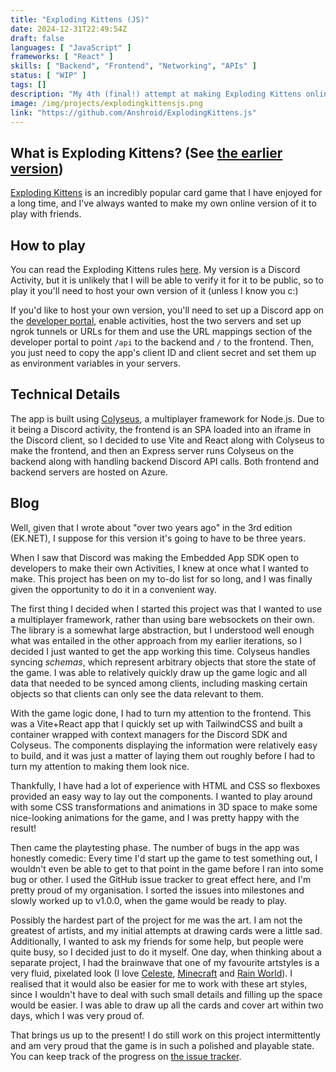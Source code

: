 ```yaml
---
title: "Exploding Kittens (JS)"
date: 2024-12-31T22:49:54Z
draft: false
languages: [ "JavaScript" ]
frameworks: [ "React" ]
skills: [ "Backend", "Frontend", "Networking", "APIs" ]
status: [ "WIP" ]
tags: []
description: "My 4th (final!) attempt at making Exploding Kittens online!"
image: /img/projects/explodingkittensjs.png
link: "https://github.com/Anshroid/ExplodingKittens.js"
---
```


## What is Exploding Kittens? (See [the earlier version](/projects/exploding-kittens))

[Exploding Kittens](https://en.wikipedia.org/wiki/Exploding_Kittens) is an incredibly popular card game that I have
enjoyed for a long time, and I've always wanted to make my own online version of it to play with friends.

## How to play

You can read the Exploding Kittens rules [here](https://explodingkittens.com/pages/rules). My version is a Discord
Activity, but it is unlikely that I will be able to verify it for it to be public, so to play it you'll need to
host your own version of it (unless I know you c:)

If you'd like to host your own version, you'll need to set up a Discord app on the 
[developer portal](https://discord.com/developers/), enable activities, host the two servers and set up ngrok tunnels
or URLs for them and use the URL mappings section of the developer portal to point `/api` to the backend and `/` to 
the frontend. Then, you just need to copy the app's client ID and client secret and set them up as environment 
variables in your servers.

## Technical Details

The app is built using [Colyseus](https://github.com/colyseus/colyseus), a multiplayer framework for Node.js. Due to it
being a Discord activity, the frontend is an SPA loaded into an iframe in the Discord client, so I decided to use Vite
and React along with Colyseus to make the frontend, and then an Express server runs Colyseus on the backend along with
handling backend Discord API calls. Both frontend and backend servers are hosted on Azure.

## Blog

Well, given that I wrote about "over two years ago" in the 3rd edition (EK.NET), I suppose for this version it's going
to have to be three years.

When I saw that Discord was making the Embedded App SDK open to developers to make their own Activities, I knew at once
what I wanted to make. This project has been on my to-do list for so long, and I was finally given the opportunity to do
it in a convenient way.

The first thing I decided when I started this project was that I wanted to use a multiplayer framework, rather than
using bare websockets on their own. The library is a somewhat large abstraction, but I understood well enough what was
entailed in the other approach from my earlier iterations, so I decided I just wanted to get the app working this time.
Colyseus handles syncing _schemas_, which represent arbitrary objects that store the state of the game. I was able to
relatively quickly draw up the game logic and all data that needed to be synced among clients, including masking certain
objects so that clients can only see the data relevant to them.

With the game logic done, I had to turn my attention to the frontend. This was a Vite+React app that I quickly set up
with TailwindCSS and built a container wrapped with context managers for the Discord SDK and Colyseus. The components
displaying the information were relatively easy to build, and it was just a matter of laying them out roughly before I
had to turn my attention to making them look nice.

Thankfully, I have had a lot of experience with HTML and CSS so flexboxes provided an easy way to lay out the
components. I wanted to play around with some CSS transformations and animations in 3D space to make some nice-looking
animations for the game, and I was pretty happy with the result!

Then came the playtesting phase. The number of bugs in the app was honestly comedic: Every time I'd start up the game
to test something out, I wouldn't even be able to get to that point in the game before I ran into some bug or other.
I used the GitHub issue tracker to great effect here, and I'm pretty proud of my organisation. I sorted the issues into
milestones and slowly worked up to v1.0.0, when the game would be ready to play.

Possibly the hardest part of the project for me was the art. I am not the greatest of artists, and my initial attempts
at drawing cards were a little sad. Additionally, I wanted to ask my friends for some help, but people were quite busy,
so I decided just to do it myself. One day, when thinking about a separate project, I had the brainwave that one of my
favourite artstyles is a very fluid, pixelated look (I love
[Celeste](https://store.steampowered.com/app/504230/Celeste/), [Minecraft](https://minecraft.net/)
and [Rain World](https://store.steampowered.com/app/312520/Rain_World/)). I realised that it would
also be easier for me to work with these art styles, since I wouldn't have to deal with such small details and filling
up the space would be easier. I was able to draw up all the cards and cover art within two days, which I was very proud
of.

That brings us up to the present! I do still work on this project intermittently and am very proud that the game is in
such a polished and playable state. You can keep track of the progress on 
[the issue tracker](https://github.com/Anshroid/ExplodingKittens.js/issues).
